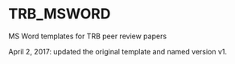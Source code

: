 # TRB_MSWORD
MS Word templates for TRB peer review papers

April 2, 2017: updated the original template and named version v1.

